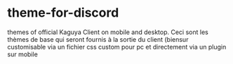 # theme-for-discord
themes of official Kaguya Client on mobile and desktop.
Ceci sont les thèmes de base qui seront fournis à la sortie du client (biensur customisable via un fichier css custom pour pc et directement via un plugin sur mobile

